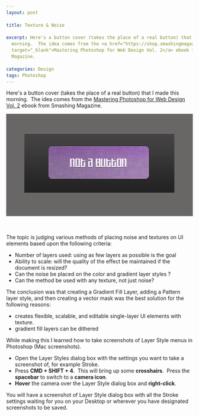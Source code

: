 ```yaml
---
layout: post

title: Texture & Noise

excerpt: Here's a button cover (takes the place of a real button) that I made this
  morning.  The idea comes from the <a href="https://shop.smashingmagazine.com/smashing-ebook-photoshop2.html"
  target="_blank">Mastering Photoshop for Web Design Vol. 2</a> ebook from Smashing
  Magazine.  

categories: Design
tags: Photoshop
---
```

<p>Here's a button cover (takes the place of a real button) that I made this morning.  The idea comes from the <a href="https://shop.smashingmagazine.com/smashing-ebook-photoshop2.html" target="_blank">Mastering Photoshop for Web Design Vol. 2</a> ebook from Smashing Magazine.  <a id="more"></a><a id="more-237"></a></p>
<p><a href="/assets/uploads/2011/11/Screen-shot-2011-11-05-at-10.33.31-AM.png"><img class="alignnone size-full wp-image-238" title="Screen shot 2011-11-05 at 10.33.31 AM" src="/assets/uploads/2011/11/Screen-shot-2011-11-05-at-10.33.31-AM.png" alt="a button cover UI element" width="558" height="275" /></a></p>
<p>&nbsp;</p>
<p>The topic is judging various methods of placing noise and textures on UI elements based upon the following criteria:</p>
<ul>
<li>Number of layers used: using as few layers as possible is the goal</li>
<li>Ability to scale: will the quality of the effect be maintained if the document is resized?</li>
<li>Can the noise be placed on the color and gradient layer styles ?</li>
<li>Can the method be used with any texture, not just noise?</li>
</ul>
<p>The conclusion was that creating a Gradient Fill Layer, adding a Pattern layer style, and then creating a vector mask was the best solution for the following reasons:</p>
<ul>
<li>creates flexible, scalable, and editable single-layer UI elements with texture.</li>
<li>gradient fill layers can be dithered</li>
</ul>
<p>While making this I learned how to take screenshots of Layer Style menus in Photoshop (Mac screenshots).</p>
<ul>
<li>Open the Layer Styles dialog box with the settings you want to take a screenshot of, for example Stroke.</li>
<li>Press <strong>CMD + SHIFT + 4</strong>.  This will bring up some <strong>crosshairs</strong>.  Press the <strong>spacebar</strong> to switch to a <strong>camera icon</strong>.</li>
<li><strong>Hover</strong> the camera over the Layer Style dialog box and <strong>right-click</strong>.</li>
</ul>
<p>You will have a screenshot of Layer Style dialog box with all the Stroke settings waiting for you on your Desktop or wherever you have designated screenshots to be saved.</p>
<p>&nbsp;</p>
<p>&nbsp;</p>
<p>&nbsp;</p>
<p>&nbsp;</p>
